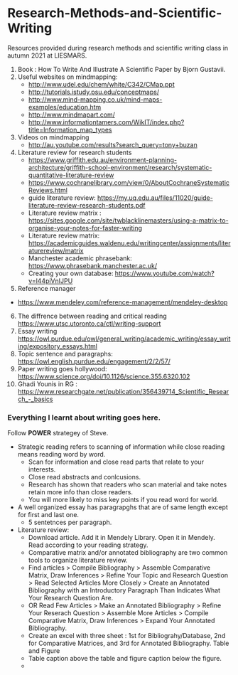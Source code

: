 # Research-Methods-and-Scientific-Writing
Resources provided during research methods and scientific writing class in autumn 2021 at LIESMARS.

1. Book : How To Write And Illustrate A Scientific Paper by Bjorn Gustavii.
2. Useful websites on mindmapping:
    * http://www.udel.edu/chem/white/C342/CMap.ppt
    * http://tutorials.istudy.psu.edu/conceptmaps/
    * http://www.mind-mapping.co.uk/mind-maps-examples/education.htm
    * http://www.mindmapart.com/
    * http://www.informationtamers.com/WikIT/index.php?title=Information_map_types
3. Videos on mindmapping
   * http://au.youtube.com/results?search_query=tony+buzan
4. Literature review for research students
   * https://www.griffith.edu.au/environment-planning-architecture/griffith-school-environment/research/systematic-quantitative-literature-review
   * https://www.cochranelibrary.com/view/0/AboutCochraneSystematicReviews.html
   * guide literature review: https://my.uq.edu.au/files/11020/guide-literature-review-research-students.pdf
   * Literature review matrix : https://sites.google.com/site/twblacklinemasters/using-a-matrix-to-organise-your-notes-for-faster-writing
   * Literature review matrix: https://academicguides.waldenu.edu/writingcenter/assignments/literaturereview/matrix
   * Manchester academic phrasebank: https://www.phrasebank.manchester.ac.uk/
   * Creating your own database: https://www.youtube.com/watch?v=l44piVnIJPU
 5. Reference manager
   * https://www.mendeley.com/reference-management/mendeley-desktop
 6. The diffrence between reading and critical reading https://www.utsc.utoronto.ca/ctl/writing-support
 7. Essay writing https://owl.purdue.edu/owl/general_writing/academic_writing/essay_writing/expository_essays.html
 8. Topic sentence and paragraphs: https://owl.english.purdue.edu/engagement/2/2/57/
 9. Paper writing goes hollywood: https://www.science.org/doi/10.1126/science.355.6320.102
 10. Ghadi Younis in RG : https://www.researchgate.net/publication/356439714_Scientific_Research_-_basics



### Everything I learnt about writing goes here.
Follow **POWER** strategey of Steve.
* Strategic reading refers to scanning of information while close reading means reading word by word.
    * Scan for information and close read parts that relate to your interests.
    * Close read abstracts and conlcusions.
    * Research has shown that readers who scan material and take notes retain more info than close readers.
    * You will more likely to miss key points if you read word for world.
* A well organized essay has paragrapghs that are of same length except for first and last one.
    * 5 sentetnces per paragraph.
* Literature review:
    * Download article. Add it in Mendely Library. Open it in Mendely. Read according to your reading strategy.
    * Comparative matrix and/or annotated bibliography are two common tools to organize literature review.
    * Find articles > Compile Bibliography > Assemble Comparative Matrix, Draw Inferences > Refine Your Topic and Research Question > Read Selected Articles More Closely > Create an Annotated Bibliography with an Introductory Paragraph Than Indicates What Your Research Question Are.
    * OR Read Few Articles > Make an Annotated Bibliography > Refine Your Reserach Question > Assemble More Articles > Compile Comparative Matrix, Draw Inferences > Expand Your Annotated Bibliography.
    * Create an excel with three sheet : 1st for Bibliograhy/Database, 2nd for Comparative Matrices, and 3rd for Annotated Bibliography.
Table and Figure
   * Table caption above the table and figure caption below the figure.
   * 

